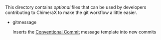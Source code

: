 This directory contains _optional_ files that can be used by developers contributing to
ChimeraX to make the git workflow a little easier.

- gitmessage

  Inserts the [Conventional Commit](https://www.conventionalcommits.org/en/v1.0.0/) message template into new commits
